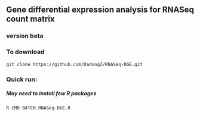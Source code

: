## Gene differential expression analysis for RNASeq count matrix  
### version beta
### To download
```
git clone https://github.com/DadongZ/RNASeq-DGE.git
```
### Quick run:
##### May need to install few R packages

```r
R CMD BATCH RNASeq-DGE.R
```
